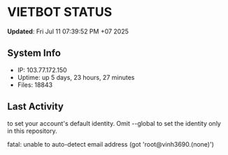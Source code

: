 # VIETBOT STATUS
**Updated**: Fri Jul 11 07:39:52 PM +07 2025

## System Info
- IP: 103.77.172.150
- Uptime: up 5 days, 23 hours, 27 minutes
- Files: 18843

## Last Activity

to set your account's default identity.
Omit --global to set the identity only in this repository.

fatal: unable to auto-detect email address (got 'root@vinh3690.(none)')
